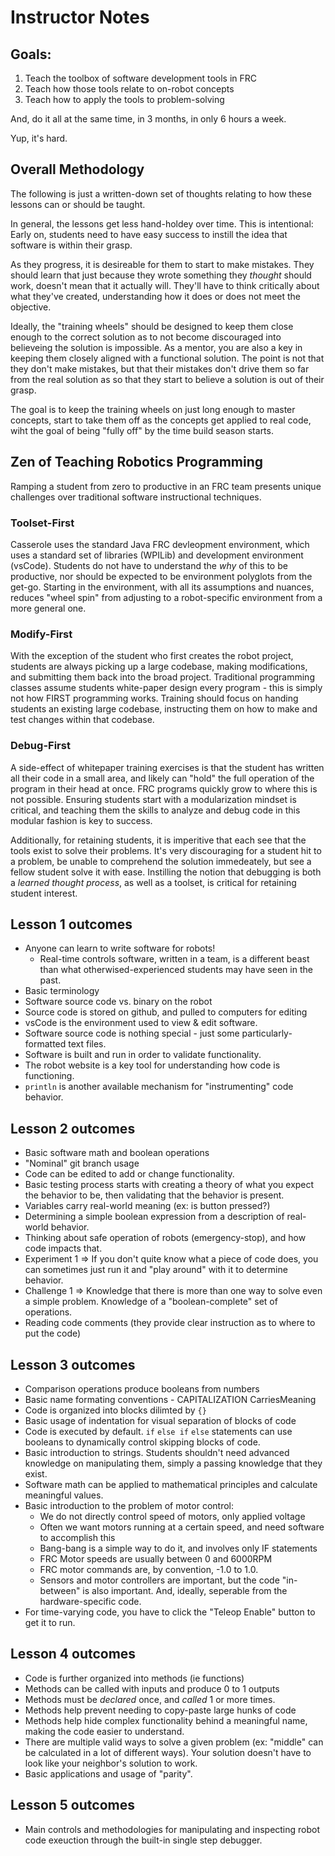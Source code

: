 # Instructor Notes

## Goals:

1) Teach the toolbox of software development tools in FRC
2) Teach how those tools relate to on-robot concepts
3) Teach how to apply the tools to problem-solving

And, do it all at the same time, in 3 months, in only 6 hours a week.

Yup, it's hard.

## Overall Methodology

The following is just a written-down set of thoughts relating to how these lessons can or should be taught.

In general, the lessons get less hand-holdey over time. This is intentional: Early on, students need to have easy success to instill the idea that software is within their grasp. 

As they progress, it is desireable for them to start to make mistakes. They should learn that just because they wrote something they _thought_ should work, doesn't mean that it actually will. They'll have to think critically about what they've created, understanding how it does or does not meet the objective. 

Ideally, the "training wheels" should be designed to keep them close enough to the correct solution as to not become discouraged into believeing the solution is impossible. As a mentor, you are also a key in keeping them closely aligned with a functional solution. The point is not that they don't make mistakes, but that their mistakes don't drive them so far from the real solution as so that they start to believe a solution is out of their grasp.

The goal is to keep the training wheels on just long enough to master concepts, start to take them off as the concepts get applied to real code, wiht the goal of being "fully off" by the time build season starts. 

## Zen of Teaching Robotics Programming

Ramping a student from zero to productive in an FRC team presents unique challenges over traditional software instructional techniques.

### Toolset-First

Casserole uses the standard Java FRC devleopment environment, which uses a standard set of libraries (WPILib) and development environment (vsCode). Students do not have to understand the _why_ of this to be productive, nor should be expected to be environment polyglots from the get-go. Starting in the environment, with all its assumptions and nuances, reduces "wheel spin" from adjusting to a robot-specific environment from a more general one.

### Modify-First

With the exception of the student who first creates the robot project, students are always picking up a large codebase, making modifications, and submitting them back into the broad project. Traditional programming classes assume students white-paper design every program - this is simply not how FIRST programming works. Training should focus on handing students an existing large codebase, instructing them on how to make and test changes within that codebase. 

### Debug-First

A side-effect of whitepaper training exercises is that the student has written all their code in a small area, and likely can "hold" the full operation of the program in their head at once. FRC programs quickly grow to where this is not possible. Ensuring students start with a modularization mindset is critical, and teaching them the skills to analyze and debug code in this modular fashion is key to success.

Additionally, for retaining students, it is imperitive that each see that the tools exist to solve their problems. It's very discouraging for a student hit to a problem, be unable to comprehend the solution immedeately, but see a fellow student solve it with ease. Instilling the notion that debugging is both a _learned thought process_, as well as a toolset, is critical for retaining student interest.

## Lesson 1 outcomes
* Anyone can learn to write software for robots!
  * Real-time controls software, written in a team, is a different beast than what otherwised-experienced students may have seen in the past.
* Basic terminology
* Software source code vs. binary on the robot
* Source code is stored on github, and pulled to computers for editing
* vsCode is the environment used to view & edit software.
* Software source code is nothing special - just some particularly-formatted text files.
* Software is built and run in order to validate functionality.
* The robot website is a key tool for understanding how code is functioning.
* `println` is another available mechanism for "instrumenting" code behavior.

## Lesson 2 outcomes
* Basic software math and boolean operations
* "Nominal" git branch usage
* Code can be edited to add or change functionality.
* Basic testing process starts with creating a theory of what you expect the behavior to be, then validating that the behavior is present.
* Variables carry real-world meaning (ex: is button pressed?)
* Determining a simple boolean expression from a description of real-world behavior.
* Thinking about safe operation of robots (emergency-stop), and how code impacts that.
* Experiment 1 => If you don't quite know what a piece of code does, you can sometimes just run it and "play around" with it to determine behavior.
* Challenge 1 => Knowledge that there is more than one way to solve even a simple problem. Knowledge of a "boolean-complete" set of operations.
* Reading code comments (they provide clear instruction as to where to put the code)

## Lesson 3 outcomes
* Comparison operations produce booleans from numbers
* Basic name formating conventions - CAPITALIZATION CarriesMeaning
* Code is organized into blocks dilimted by `{}`
* Basic usage of indentation for visual separation of blocks of code
* Code is executed by default. `if` `else if` `else` statements can use booleans to dynamically control skipping blocks of code.
* Basic introduction to strings. Students shouldn't need advanced knowledge on manipulating them, simply a passing knowledge that they exist.
* Software math can be applied to mathematical principles and calculate meaningful values.
* Basic introduction to the problem of motor control:
  * We do not directly control speed of motors, only applied voltage
  * Often we want motors running at a certain speed, and need software to accomplish this
  * Bang-bang is a simple way to do it, and involves only IF statements
  * FRC Motor speeds are usually between 0 and 6000RPM
  * FRC motor commands are, by convention, -1.0 to 1.0.
  * Sensors and motor controllers are important, but the code "in-between" is also important. And, ideally, seperable from the hardware-specific code.
* For time-varying code, you have to click the "Teleop Enable" button to get it to run.

## Lesson 4 outcomes
* Code is further organized into methods (ie functions)
* Methods can be called with inputs and produce 0 to 1 outputs
* Methods must be _declared_ once, and _called_ 1 or more times.
* Methods help prevent needing to copy-paste large hunks of code
* Methods help hide complex functionality behind a meaningful name, making the code easier to understand.
* There are multiple valid ways to solve a given problem (ex: "middle" can be calculated in a lot of different ways). Your solution doesn't have to look like your neighbor's solution to work.
* Basic applications and usage of "parity".

## Lesson 5 outcomes

* Main controls and methodologies for manipulating and inspecting robot code exeuction through the built-in single step debugger.
